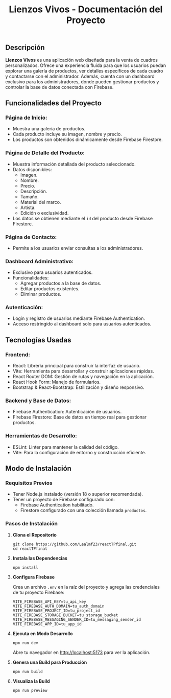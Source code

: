 <!DOCTYPE html>
<html lang="es">

<body>
    <header>
        <h1>Lienzos Vivos - Documentación del Proyecto</h1>
    </header>
    <main>
        <section>
            <h2>Descripción</h2>
            <p>
                <strong>Lienzos Vivos</strong> es una aplicación web diseñada para la venta de cuadros personalizados. Ofrece una experiencia fluida para que los usuarios puedan explorar una galería de productos, ver detalles específicos de cada cuadro y contactarse con el administrador. Además, cuenta con un dashboard exclusivo para los administradores, donde pueden gestionar productos y controlar la base de datos conectada con Firebase.
            </p>
        </section>
        <section>
            <h2>Funcionalidades del Proyecto</h2>
            <h3>Página de Inicio:</h3>
            <ul>
                <li>Muestra una galería de productos.</li>
                <li>Cada producto incluye su imagen, nombre y precio.</li>
                <li>Los productos son obtenidos dinámicamente desde Firebase Firestore.</li>
            </ul>
            <h3>Página de Detalle del Producto:</h3>
            <ul>
                <li>Muestra información detallada del producto seleccionado.</li>
                <li>Datos disponibles:
                    <ul>
                        <li>Imagen.</li>
                        <li>Nombre.</li>
                        <li>Precio.</li>
                        <li>Descripción.</li>
                        <li>Tamaño.</li>
                        <li>Material del marco.</li>
                        <li>Artista.</li>
                        <li>Edición o exclusividad.</li>
                    </ul>
                </li>
                <li>Los datos se obtienen mediante el <code>id</code> del producto desde Firebase Firestore.</li>
            </ul>
            <h3>Página de Contacto:</h3>
            <ul>
                <li>Permite a los usuarios enviar consultas a los administradores.</li>
            </ul>
            <h3>Dashboard Administrativo:</h3>
            <ul>
                <li>Exclusivo para usuarios autenticados.</li>
                <li>Funcionalidades:
                    <ul>
                        <li>Agregar productos a la base de datos.</li>
                        <li>Editar productos existentes.</li>
                        <li>Eliminar productos.</li>
                    </ul>
                </li>
            </ul>
            <h3>Autenticación:</h3>
            <ul>
                <li>Login y registro de usuarios mediante Firebase Authentication.</li>
                <li>Acceso restringido al dashboard solo para usuarios autenticados.</li>
            </ul>
        </section>
        <section>
            <h2>Tecnologías Usadas</h2>
            <h3>Frontend:</h3>
            <ul>
                <li>React: Librería principal para construir la interfaz de usuario.</li>
                <li>Vite: Herramienta para desarrollar y construir aplicaciones rápidas.</li>
                <li>React Router DOM: Gestión de rutas y navegación en la aplicación.</li>
                <li>React Hook Form: Manejo de formularios.</li>
                <li>Bootstrap & React-Bootstrap: Estilización y diseño responsivo.</li>
            </ul>
            <h3>Backend y Base de Datos:</h3>
            <ul>
                <li>Firebase Authentication: Autenticación de usuarios.</li>
                <li>Firebase Firestore: Base de datos en tiempo real para gestionar productos.</li>
            </ul>
            <h3>Herramientas de Desarrollo:</h3>
            <ul>
                <li>ESLint: Linter para mantener la calidad del código.</li>
                <li>Vite: Para la configuración de entorno y construcción eficiente.</li>
            </ul>
        </section>
        <section>
            <h2>Modo de Instalación</h2>
            <h3>Requisitos Previos</h3>
            <ul>
                <li>Tener Node.js instalado (versión 18 o superior recomendada).</li>
                <li>Tener un proyecto de Firebase configurado con:
                    <ul>
                        <li>Firebase Authentication habilitado.</li>
                        <li>Firestore configurado con una colección llamada <code>productos</code>.</li>
                    </ul>
                </li>
            </ul>
            <h3>Pasos de Instalación</h3>
            <ol>
                <li>
                    <strong>Clona el Repositorio</strong>
                    <pre><code>git clone https://github.com/Lealmf23/reactTPfinal.git
cd reactTPfinal
</code></pre>
                </li>
                <li>
                    <strong>Instala las Dependencias</strong>
                    <pre><code>npm install</code></pre>
                </li>
                <li>
                    <strong>Configura Firebase</strong>
                    <p>Crea un archivo <code>.env</code> en la raíz del proyecto y agrega las credenciales de tu proyecto Firebase:</p>
                    <pre><code>VITE_FIREBASE_API_KEY=tu_api_key
VITE_FIREBASE_AUTH_DOMAIN=tu_auth_domain
VITE_FIREBASE_PROJECT_ID=tu_project_id
VITE_FIREBASE_STORAGE_BUCKET=tu_storage_bucket
VITE_FIREBASE_MESSAGING_SENDER_ID=tu_messaging_sender_id
VITE_FIREBASE_APP_ID=tu_app_id
</code></pre>
                </li>
                <li>
                    <strong>Ejecuta en Modo Desarrollo</strong>
                    <pre><code>npm run dev</code></pre>
                    <p>Abre tu navegador en <a href="http://localhost:5173" target="_blank">http://localhost:5173</a> para ver la aplicación.</p>
                </li>
                <li>
                    <strong>Genera una Build para Producción</strong>
                    <pre><code>npm run build</code></pre>
                </li>
                <li>
                    <strong>Visualiza la Build</strong>
                    <pre><code>npm run preview</code></pre>
                </li>
            </ol>
        </section>
    </main>
</body>
</html>
